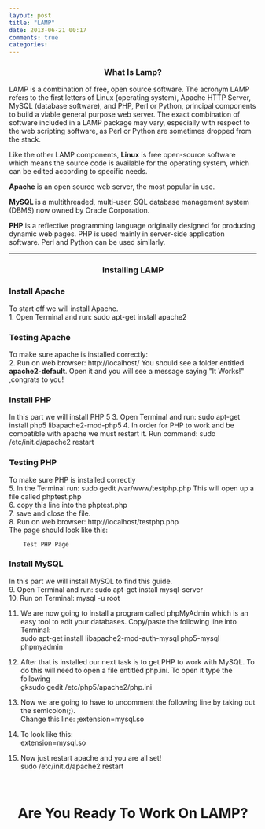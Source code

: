 ```yaml
---
layout: post
title: "LAMP"
date: 2013-06-21 00:17
comments: true
categories: 
---
```


<h3 align="center"> What Is Lamp?</h3>
LAMP is a combination of free, open source software. The acronym LAMP refers to the first letters of Linux (operating system), Apache HTTP Server, MySQL (database software), and PHP, Perl or Python, principal components to build a viable general purpose web server.
The exact combination of software included in a LAMP package may vary, especially with respect to the web scripting software, as Perl or Python are sometimes dropped from the stack.

Like the other LAMP components, <b>Linux</b> is free open-source software which means the source code is available for the operating system, which can be edited according to specific needs.

<b>Apache</b> is an open source web server, the most popular in use.

<b>MySQL</b> is a multithreaded, multi-user, SQL database management system (DBMS) now owned by Oracle Corporation.

<b>PHP</b> is a reflective programming language originally designed for producing dynamic web pages. PHP is used mainly in server-side application software. Perl and Python can be used similarly.

---
<h3 align="center">Installing LAMP</h3>
<h3>Install Apache</h3>
To start off we will install Apache.<br>
1. Open Terminal and run:
		sudo apt-get install apache2
<p><h3>Testing Apache</h3></p>
To make sure apache is installed correctly:<br>
2. Run on web browser:
		http://localhost/
You should see a folder entitled <b> apache2-default</b>. Open it and you will see a message saying "It Works!" ,congrats to you!<br>
<h3>Install PHP</h3>
 In this part we will install PHP 5
3. Open Terminal and run:
		sudo apt-get install php5 libapache2-mod-php5
4. In order for PHP to work and be compatible with apache we must restart it. Run command:
		sudo /etc/init.d/apache2 restart
<p>
<p><h3>Testing PHP</h3></p>
To make sure PHP is installed correctly
<br>5. In the Terminal run:
		sudo gedit /var/www/testphp.php
This will open up a file called  phptest.php
<br>
6. copy this line into the phptest.php
		<?php phpinfo(); ?> 
<br>
7. save and close the file.
<br>
8. Run on web browser:
		http://localhost/testphp.php
<br>
The page should look like this:
		
		
		
 		Test PHP Page
		
		
		
		
		
		
		
		
		
		
<h3>Install MySQL</h3>
 In this part we will install MySQL to find this guide.
<br>9. Open Terminal and run:
		sudo apt-get install mysql-server
<br>10. Run on Terminal:
		mysql -u root

11. We are now going to install a program called phpMyAdmin which is an easy tool to edit your databases. Copy/paste the following line into Terminal:<br>
		sudo apt-get install libapache2-mod-auth-mysql php5-mysql phpmyadmin
12. After that is installed our next task is to get PHP to work with MySQL. To do this will need to open a file entitled php.ini. To open it type the following<br>
		gksudo gedit /etc/php5/apache2/php.ini

13. Now we are going to have to uncomment the following line by taking out the semicolon(;).
  <br>  Change this line:
		;extension=mysql.so
14. To look like this:<br>
		extension=mysql.so
15. Now just restart apache and you are all set! <br>
		sudo /etc/init.d/apache2 restart
<br>
<h1 align="center"> Are You Ready To Work On LAMP?</h1>
<br>
